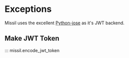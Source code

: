 # Exceptions

Missil uses the excellent [Python-jose](https://github.com/mpdavis/python-jose) as it's JWT backend.

## Make JWT Token

::: missil.encode_jwt_token

